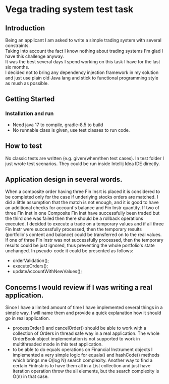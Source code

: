 # Vega trading system test task

## Introduction

Being an applicant I am asked to write a simple trading system with several constraints.<br>
Taking into account the fact I know nothing about trading systems I'm glad I have this challenge anyway.<br>
It was the best several days I spend working on this task I have for the last six months.<br>
I decided not to bring any dependency injection framework in my solution and just use plain old Java lang and stick to functional programming style as mush as possible.

## Getting Started

### Installation and run

- Need java 17 to compile, gradle-8.5 to build
- No runnable class is given, use test classes to run code.

## How to test

No classic tests are written (e.g. given/when/then test cases).
In test folder I just wrote test scenarios.
They could be run inside Intellij Idea IDE directly.

## Application design in several words.
When a composite order having three Fin Insrt is placed it is considered to be completed only for the case if underlying stocks
orders are matched. 
I did a little assumption that the match is not enough, and it is good to have an additional checks for account's balance and Fin Instr quantity.
If two of three Fin Inst in one Composite Fin Inst have successfully been traded but the third one was failed then there should be a rollback operations executed.
I decided to execute a trade on a temporary values and if all three Fin Instr were successfully processed, then the temporary results (portfolio's content and balance) could be transferred on to the real values.
If one of three Fin Instr was not successfully processed, then the temporary results could be just ignored, thus preventing the whole portfolio's state unchanged.
In pseudo-code it could be presented as follows:
- orderValidation();
- executeOrders();
- updateAccountWithNewValues(); 

## Concerns I would review if I was writing a real application.

Since I have a limited amount of time I have implemented several things in a simple way.
I will name them and provide a quick explanation how it should go in real application.

- processOrder() and cancelOrder() should be able to work with a collection of Orders in thread safe way in a real application.
The whole OrderBook object implementation is not supported to work in multithreaded mode in this test application.
- to be able to do equals operations on Financial Instrument objects I implemented a very simple logic for equals() and hashCode() methods which brings me O(log N) search complexity.
Another way to find a certain FinInstr is to have them all in a List collection and just have iteration operation throw the all elements, but the search complexity is O(n) in that case.
